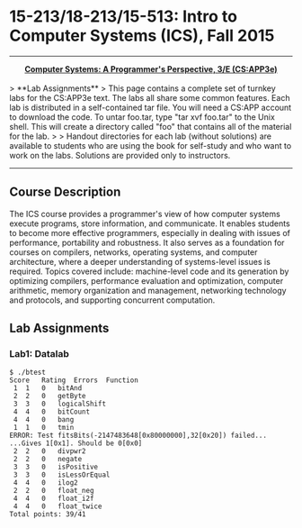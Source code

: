 # 15-213/18-213/15-513: Intro to Computer Systems (ICS), Fall 2015

* * *

<div align="center">
    <a href="http://csapp.cs.cmu.edu/3e/labs.html"><strong>Computer Systems: A Programmer's Perspective, 3/E (CS:APP3e)</strong></a>
</div>
<br>
> **Lab Assignments**
> This page contains a complete set of turnkey labs for the CS:APP3e text. The labs all share some common features. Each lab is distributed in a self-contained tar file. You will need a CS:APP account to download the code. To untar foo.tar, type "tar xvf foo.tar" to the Unix shell. This will create a directory called "foo" that contains all of the material for the lab.
> 
> Handout directories for each lab (without solutions) are available to students who are using the book for self-study and who want to work on the labs. Solutions are provided only to instructors.

* * *

## Course Description

The ICS course provides a programmer's view of how computer systems execute programs, store information, and communicate. It enables students to become more effective programmers, especially in dealing with issues of performance, portability and robustness. It also serves as a foundation for courses on compilers, networks, operating systems, and computer architecture, where a deeper understanding of systems-level issues is required. Topics covered include: machine-level code and its generation by optimizing compilers, performance evaluation and optimization, computer arithmetic, memory organization and management, networking technology and protocols, and supporting concurrent computation.


## Lab Assignments

### Lab1: Datalab

```
$ ./btest 
Score	Rating	Errors	Function
 1	1	0	bitAnd
 2	2	0	getByte
 3	3	0	logicalShift
 4	4	0	bitCount
 4	4	0	bang
 1	1	0	tmin
ERROR: Test fitsBits(-2147483648[0x80000000],32[0x20]) failed...
...Gives 1[0x1]. Should be 0[0x0]
 2	2	0	divpwr2
 2	2	0	negate
 3	3	0	isPositive
 3	3	0	isLessOrEqual
 4	4	0	ilog2
 2	2	0	float_neg
 4	4	0	float_i2f
 4	4	0	float_twice
Total points: 39/41
```


